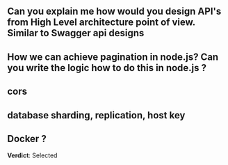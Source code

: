 ## Can you explain me how would you design API's from High Level architecture point of view. Similar to Swagger api designs
## How we can achieve pagination in node.js? Can you write the logic how to do this in node.js ?
## cors
## database sharding, replication, host key 
## Docker ?

**Verdict**: Selected